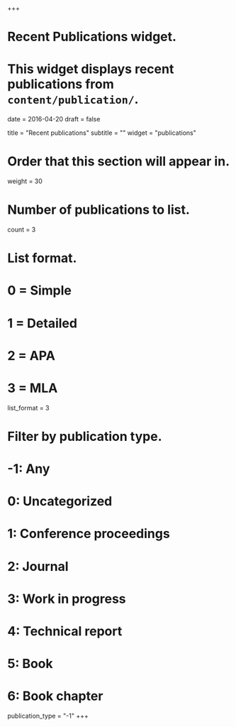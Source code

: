 +++
# Recent Publications widget.
# This widget displays recent publications from `content/publication/`.

date = 2016-04-20
draft = false

title = "Recent publications"
subtitle = ""
widget = "publications"

# Order that this section will appear in.
weight = 30

# Number of publications to list.
count = 3

# List format.
#   0 = Simple
#   1 = Detailed
#   2 = APA
#   3 = MLA
list_format = 3

# Filter by publication type.
# -1: Any
#  0: Uncategorized
#  1: Conference proceedings
#  2: Journal
#  3: Work in progress
#  4: Technical report
#  5: Book
#  6: Book chapter
publication_type = "-1"
+++

